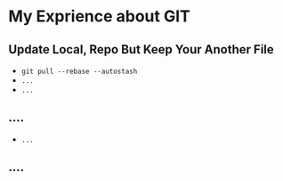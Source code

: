 # My Exprience about GIT
## Update Local, Repo But Keep Your Another File
- `git pull --rebase --autostash`
- `...`
- `...`
## ....
- `...`
## ....
